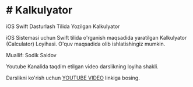 # # Kalkulyator
iOS Swift Dasturlash Tilida Yozilgan Kalkulyator

iOS Sistemasi uchun Swift tilida o'rganish maqsadida yaratilgan Kalkulyator (Calculator) Loyihasi. O'quv maqsadida olib ishlatishingiz mumkin.

Muallif: Sodik Saidov

Youtube Kanalida taqdim etilgan video darslikning loyiha shakli.

Darslikni ko'rish uchun [YOUTUBE VIDEO](youtube.com/sodiksaidov) linkiga bosing. 
